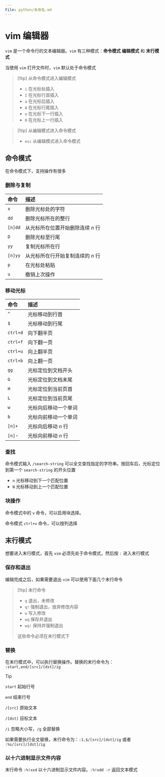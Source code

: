 ```yaml
---
File: python/未命名.md
---
```

# vim 编辑器

`vim` 是一个命令行的文本编辑器。`vim` 有三种模式：**命令模式**  **编辑模式** 和 **末行模式**

当使用 `vim` 打开文件时，`vim` 默认处于命令模式

> [!tip] 从命令模式进入编辑模式
> + `i` 在光标处插入
> + `I` 在光标行首插入
> + `a` 在光标后插入
> + `A` 在光标行尾插入
> + `o` 在光标下一行插入
> + `O` 在光标上一行插入

> [!tip] 从编辑模式进入命令模式
> + `esc` 从编辑模式进入命令模式

## 命令模式

在命令模式下，支持操作有很多

### 删除与复制

| 命令      | 描述                  |
| :------ | :------------------ |
| `x`     | 删除光标处的字符            |
| `dd`    | 删除光标所在的整行           |
| `[n]dd` | 从光标所在位置开始删除连续 $n$ 行 |
| `D`     | 删除光标至行尾             |
| `yy`    | 复制光标所在行             |
| `[n]yy` | 从光标所在行开始复制连续的 $n$ 行 |
| `p`     | 在光标处粘贴              |
| `u`     | 撤销上次操作              |

### 移动光标


| 命令       | 描述           |
| :------- | :----------- |
| `^`      | 光标移动到行首      |
| `$`      | 光标移动到行尾      |
| `ctrl+d` | 向下翻半页        |
| `ctrl+f` | 向下翻一页        |
| `ctrl+u` | 向上翻半页        |
| `ctrl+b` | 向上翻一页        |
| `gg`     | 光标定位到文档开头    |
| `G`      | 光标定位到文档末尾    |
| `H`      | 光标定位到当前页首    |
| `L`      | 光标定位到当前页尾    |
| `w`      | 光标向后移动一个单词   |
| `b`      | 光标向前移动一个单词   |
| `[n]+`   | 光标向后移动 $n$ 行 |
| `[n]`-   | 光标向前移动 $n$ 行 |

### 查找

命令模式输入 `/search-string` 可以全文查找指定的字符串。按回车后，光标定位到第一个 `search-string` 的开头位置
+ `n` 光标移动到下一个匹配位置
+ `N` 光标移动到上一个匹配位置

### 块操作

命令模式中的 `v` 命令，可以启用块选择。

命令模式 `ctrl+v` 命令，可以按列选择

## 末行模式

想要进入末行模式，首先 `vim` 必须先处于命令模式，然后按 `:` 进入末行模式

### 保存和退出

编辑完成之后，如果需要退出 `vim` 可以使用下面几个末行命令

> [!tip] 末行命令
> + `q` 退出，未修改
> + `q!` 强制退出，放弃修改内容
> + `w` 写入修改
> + `wq` 保存并退出
> + `wq!` 保持并强制退出
>  
>  这些命令必须在末行模式下
>  

### 替换

在末行模式中，可以执行替换操作。替换的末行命令为： `:start,end/[src]/[dst]/ig`

> [!tip]
> 
> `start` 起始行号
> 
> `end` 结束行号
> 
> `/[src]` 原始文本
> 
> `/[dst]` 目标文本
> 
> `/i` 忽略大小写，`/g` 全部替换

如果需要执行全文替换，末行命令为：`:1,$/[src]/[dst]/ig` 或者 `:%s/[src]/[dst]/ig`

### 以十六进制显示文件内容

末行命令 `:%!xxd` 以十六进制显示文件内容。`:%!xdd -r` 返回文本模式


